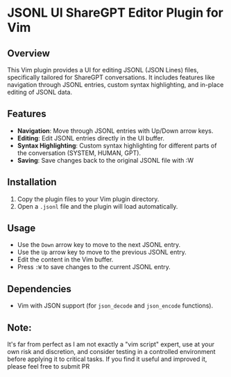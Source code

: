 # JSONL UI ShareGPT Editor Plugin for Vim

## Overview
This Vim plugin provides a UI for editing JSONL (JSON Lines) files, specifically tailored for ShareGPT conversations. It includes features like navigation through JSONL entries, custom syntax highlighting, and in-place editing of JSONL data.

## Features
- **Navigation**: Move through JSONL entries with Up/Down arrow keys.
- **Editing**: Edit JSONL entries directly in the UI buffer.
- **Syntax Highlighting**: Custom syntax highlighting for different parts of the conversation (SYSTEM, HUMAN, GPT).
- **Saving**: Save changes back to the original JSONL file with :W

## Installation
1. Copy the plugin files to your Vim plugin directory.
2. Open a `.jsonl` file and the plugin will load automatically.

## Usage
- Use the `Down` arrow key to move to the next JSONL entry.
- Use the `Up` arrow key to move to the previous JSONL entry.
- Edit the content in the Vim buffer.
- Press `:W` to save changes to the current JSONL entry.

## Dependencies
- Vim with JSON support (for `json_decode` and `json_encode` functions).

## Note:  
It's far from perfect as I am not exactly a "vim script" expert, use at your own risk and discretion, and consider testing in a controlled environment before applying it to critical tasks.
If you find it useful and improved it, please feel free to submit PR
